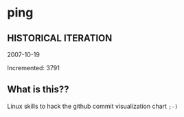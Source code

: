 # ping

## HISTORICAL ITERATION
2007-10-19

Incremented: 3791

## What is this?? 
Linux skills to hack the github commit visualization chart `;-)`
